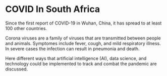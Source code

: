 # COVID In South Africa

Since the first report of COVID-19 in Wuhan, China, it has spread to at least 100 other countries. 

Corona viruses are a family of viruses that are transmitted between people and animals. Symptomes include fever, cough, and mild respiratory illness. In severe cases the infection can result in pneumonia and death.

Here different ways that artificial intelligence (AI), data science, and technology could be implemented to track and combat the pandemic are discussed.
